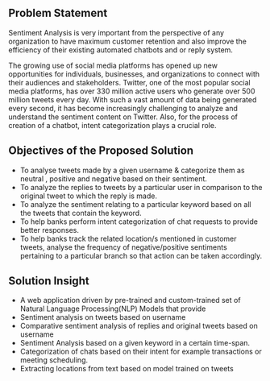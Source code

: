## Problem Statement
Sentiment Analysis is very important from the perspective of any organization to have maximum customer retention and also improve the efficiency of their existing automated chatbots and or reply system.

The growing use of social media platforms has opened up new opportunities for individuals, businesses, and organizations to connect with their audiences and stakeholders. Twitter, one of the most popular social media platforms, has over 330 million active users who generate over 500 million tweets every day. With such a vast amount of data being generated every second, it has become increasingly challenging to analyze and understand the sentiment content on Twitter.
Also, for the process of creation of a chatbot, intent categorization plays a crucial role.

## Objectives of the Proposed Solution
* To analyse tweets made by a given username & categorize them as neutral , positive and negative based on their sentiment. 
* To analyze the replies to tweets by a particular user in comparison to the original tweet to which the reply is made.
* To analyze the sentiment relating to a particular keyword based on all the tweets that contain the keyword.
* To help banks perform intent categorization of chat requests to provide better responses.
* To help banks track the related location/s mentioned in customer tweets, analyse the frequency of negative/positive sentiments pertaining to a particular branch so that action can be taken accordingly.

## Solution Insight
* A web application driven by pre-trained and custom-trained set of Natural Language Processing(NLP)  Models that provide 
* Sentiment analysis on tweets based on username
* Comparative sentiment analysis of replies and original tweets based on username
* Sentiment Analysis based on a given keyword in a certain time-span.
* Categorization of chats based on their intent for example transactions or meeting scheduling. 
* Extracting locations from text based on model trained on tweets


